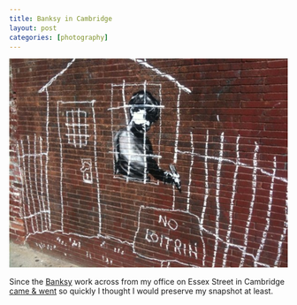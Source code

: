 ```yaml
--- 
title: Banksy in Cambridge
layout: post
categories: [photography]
---
```

<div class="flickr-frame"><a href="http://www.flickr.com/photos/downtree/4604953208/"><img src="/images/banksy_cambridge.jpg" class="flickr-photo" /></a>
</div>

Since the <a href="http://www.banksy.co.uk/">Banksy</a> work across from my office on Essex Street in Cambridge <a href="http://bostonist.com/2010/05/12/banksy_strikes_again.php" rel="nofollow">came & went</a> so quickly I thought I would preserve
my snapshot at least.
